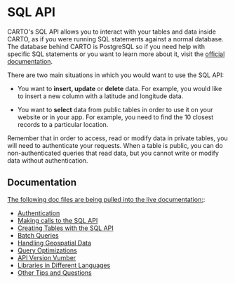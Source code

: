 # SQL API

CARTO's SQL API allows you to interact with your tables and data inside CARTO, as if you were running SQL statements against a normal database. The database behind CARTO is PostgreSQL so if you need help with specific SQL statements or you want to learn more about it, visit the [official documentation](http://www.postgresql.org/docs/9.1/static/sql.html).

There are two main situations in which you would want to use the SQL API:

- You want to **insert, update** or **delete** data. For example, you would like to insert a new column with a latitude and longitude data.

- You want to **select** data from public tables in order to use it on your website or in your app. For example, you need to find the 10 closest records to a particular location.

Remember that in order to access, read or modify data in private tables, you will need to authenticate your requests. When a table is public, you can do non-authenticated queries that read data, but you cannot write or modify data without authentication.

## Documentation
[The following doc files are being pulled into the live documentation:](https://github.com/CartoDB/docs/tree/master/_app/_sqlapi):

* [Authentication](authentication.md)
* [Making calls to the SQL API](making_calls.md)
* [Creating Tables with the SQL API](creating_tables.md)
* [Batch Queries](batch_queries.md)
* [Handling Geospatial Data](handling_geospatial_data.md)
* [Query Optimizations](query_optimizations.md)
* [API Version Vumber](version.md)
* [Libraries in Different Languages](libraries_support.md)
* [Other Tips and Questions](tips_and_tricks.md)
